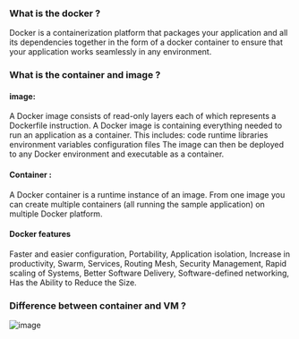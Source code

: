 ### What is the docker ?
Docker is a containerization platform that packages your application and 
all its dependencies together in the form of a docker container to ensure that your application works seamlessly in any environment.

### What is the container and image ?

#### image:

A Docker image consists of read-only layers each of which represents a Dockerfile instruction.
 A Docker image is containing everything needed to run an application as a container. This includes:
code
runtime
libraries
environment variables
configuration files
The image can then be deployed to any Docker environment and executable as a container.

#### Container :

A Docker container is a runtime instance of an image. From one image you can create multiple containers (all running the sample application) on multiple Docker platform.

#### Docker features
Faster and easier configuration,
Portability,
Application isolation,
Increase in productivity,
Swarm,
Services, 
Routing Mesh, 
Security Management, 
Rapid scaling of Systems, 
Better Software Delivery, 
Software-defined networking,
Has the Ability to Reduce the Size.

### Difference between container and VM ?

![image](https://user-images.githubusercontent.com/20027119/103328068-5d342d00-4a7d-11eb-9559-05b7255197da.png)

